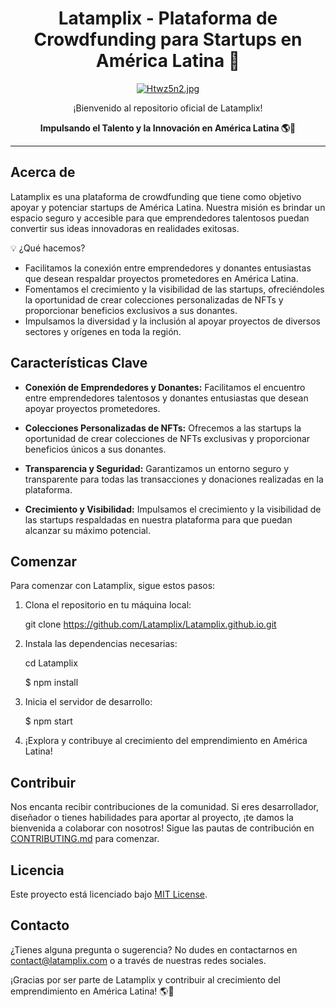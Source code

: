 <h1 align="center">Latamplix - Plataforma de Crowdfunding para Startups en América Latina 🚀</h1>

<p align="center">
  <a href="https://freeimage.host/es"><img src="https://iili.io/Htwz5n2.jpg" alt="Htwz5n2.jpg" border="0"></a>
</p>

<p align="center">
  ¡Bienvenido al repositorio oficial de Latamplix!
</p>

<p align="center">
  <strong>Impulsando el Talento y la Innovación en América Latina 🌎💫</strong>
</p>

---

## Acerca de

Latamplix es una plataforma de crowdfunding que tiene como objetivo apoyar y potenciar startups de América Latina. Nuestra misión es brindar un espacio seguro y accesible para que emprendedores talentosos puedan convertir sus ideas innovadoras en realidades exitosas.

💡 ¿Qué hacemos?

- Facilitamos la conexión entre emprendedores y donantes entusiastas que desean respaldar proyectos prometedores en América Latina.
- Fomentamos el crecimiento y la visibilidad de las startups, ofreciéndoles la oportunidad de crear colecciones personalizadas de NFTs y proporcionar beneficios exclusivos a sus donantes.
- Impulsamos la diversidad y la inclusión al apoyar proyectos de diversos sectores y orígenes en toda la región.

## Características Clave

- **Conexión de Emprendedores y Donantes:** Facilitamos el encuentro entre emprendedores talentosos y donantes entusiastas que desean apoyar proyectos prometedores.

- **Colecciones Personalizadas de NFTs:** Ofrecemos a las startups la oportunidad de crear colecciones de NFTs exclusivas y proporcionar beneficios únicos a sus donantes.

- **Transparencia y Seguridad:** Garantizamos un entorno seguro y transparente para todas las transacciones y donaciones realizadas en la plataforma.

- **Crecimiento y Visibilidad:** Impulsamos el crecimiento y la visibilidad de las startups respaldadas en nuestra plataforma para que puedan alcanzar su máximo potencial.

## Comenzar

Para comenzar con Latamplix, sigue estos pasos:

1. Clona el repositorio en tu máquina local:

   git clone https://github.com/Latamplix/Latamplix.github.io.git

2. Instala las dependencias necesarias:

   cd Latamplix

   $ npm install

3. Inicia el servidor de desarrollo:

   $ npm start

4. ¡Explora y contribuye al crecimiento del emprendimiento en América Latina!

## Contribuir

Nos encanta recibir contribuciones de la comunidad. Si eres desarrollador, diseñador o tienes habilidades para aportar al proyecto, ¡te damos la bienvenida a colaborar con nosotros! Sigue las pautas de contribución en [CONTRIBUTING.md](CONTRIBUTING.md) para comenzar.

## Licencia

Este proyecto está licenciado bajo [MIT License](LICENSE).

## Contacto

¿Tienes alguna pregunta o sugerencia? No dudes en contactarnos en [contact@latamplix.com](mailto:contact@latamplix.com) o a través de nuestras redes sociales.

¡Gracias por ser parte de Latamplix y contribuir al crecimiento del emprendimiento en América Latina! 🌎💫
